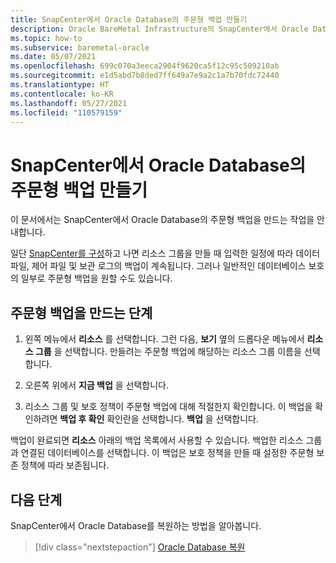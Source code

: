 ```yaml
---
title: SnapCenter에서 Oracle Database의 주문형 백업 만들기
description: Oracle BareMetal Infrastructure의 SnapCenter에서 Oracle Database의 주문형 백업을 만드는 방법을 알아봅니다.
ms.topic: how-to
ms.subservice: baremetal-oracle
ms.date: 05/07/2021
ms.openlocfilehash: 699c070a3eeca2904f9620ca5f12c95c509210ab
ms.sourcegitcommit: e1d5abd7b8ded7ff649a7e9a2c1a7b70fdc72440
ms.translationtype: HT
ms.contentlocale: ko-KR
ms.lasthandoff: 05/27/2021
ms.locfileid: "110579159"
---
```

# <a name="create-on-demand-backup-of-your-oracle-database-in-snapcenter"></a>SnapCenter에서 Oracle Database의 주문형 백업 만들기

이 문서에서는 SnapCenter에서 Oracle Database의 주문형 백업을 만드는 작업을 안내합니다. 

일단 [SnapCenter를 구성](configure-snapcenter-oracle-baremetal.md)하고 나면 리소스 그룹을 만들 때 입력한 일정에 따라 데이터 파일, 제어 파일 및 보관 로그의 백업이 계속됩니다. 그러나 일반적인 데이터베이스 보호의 일부로 주문형 백업을 원할 수도 있습니다.

## <a name="steps-to-create-an-on-demand-backup"></a>주문형 백업을 만드는 단계

1. 왼쪽 메뉴에서 **리소스** 를 선택합니다. 그런 다음, **보기** 옆의 드롭다운 메뉴에서 **리소스 그룹** 을 선택합니다. 만들려는 주문형 백업에 해당하는 리소스 그룹 이름을 선택합니다.

2. 오른쪽 위에서 **지금 백업** 을 선택합니다.

3. 리소스 그룹 및 보호 정책이 주문형 백업에 대해 적절한지 확인합니다. 이 백업을 확인하려면 **백업 후 확인** 확인란을 선택합니다. **백업** 을 선택합니다.

백업이 완료되면 **리소스** 아래의 백업 목록에서 사용할 수 있습니다. 백업한 리소스 그룹과 연결된 데이터베이스를 선택합니다. 이 백업은 보호 정책을 만들 때 설정한 주문형 보존 정책에 따라 보존됩니다.

## <a name="next-steps"></a>다음 단계

SnapCenter에서 Oracle Database를 복원하는 방법을 알아봅니다.

> [!div class="nextstepaction"]
> [Oracle Database 복원](restore-oracle-database-baremetal.md)
